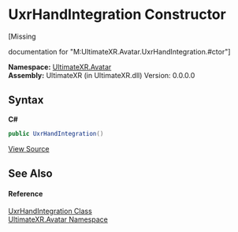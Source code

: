 # UxrHandIntegration Constructor 
 

\[Missing <summary> documentation for "M:UltimateXR.Avatar.UxrHandIntegration.#ctor"\]

**Namespace:**&nbsp;<a href="N_UltimateXR_Avatar">UltimateXR.Avatar</a><br />**Assembly:**&nbsp;UltimateXR (in UltimateXR.dll) Version: 0.0.0.0

## Syntax

**C#**<br />
``` C#
public UxrHandIntegration()
```

<a href="UltimateXR/Scripts/Avatar/UxrHandIntegration.cs" rel="noopener noreferrer" title="View the source code">View Source</a><br />

## See Also


#### Reference
<a href="T_UltimateXR_Avatar_UxrHandIntegration">UxrHandIntegration Class</a><br /><a href="N_UltimateXR_Avatar">UltimateXR.Avatar Namespace</a><br />